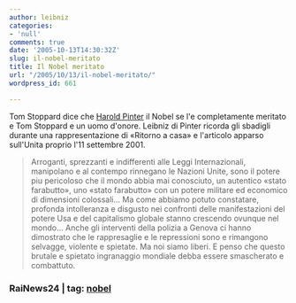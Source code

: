 ```yaml
---
author: leibniz
categories:
- 'null'
comments: true
date: '2005-10-13T14:30:32Z'
slug: il-nobel-meritato
title: Il Nobel meritato
url: "/2005/10/13/il-nobel-meritato/"
wordpress_id: 661

---
```

Tom Stoppard dice che [Harold Pinter](http://www.rainews24.it/Notizia.asp?NewsID=57267) il Nobel se l'e completamente meritato e Tom Stoppard e un uomo d'onore. Leibniz di Pinter ricorda gli sbadigli durante una rappresentazione di «Ritorno a casa» e l'articolo apparso sull'Unita proprio l'11 settembre 2001. 

> Arroganti, sprezzanti e indifferenti alle Leggi Internazionali, manipolano e al contempo rinnegano le Nazioni Unite, sono il potere piu pericoloso che il mondo abbia mai conosciuto, un autentico «stato farabutto», uno «stato farabutto» con un potere militare ed economico di dimensioni colossali... Ma come abbiamo potuto constatare, profonda intolleranza e disgusto nei confronti delle manifestazioni del potere Usa e del capitalismo globale stanno crescendo ovunque nel mondo... Anche gli interventi della polizia a Genova ci hanno dimostrato che le rappresaglie e le repressioni sono e rimangono selvagge, violente e spietate. Ma noi siamo liberi. E penso che questo brutale e spietato ingranaggio mondiale debba essere smascherato e combattuto.

### RaiNews24 | tag: [nobel](http://www.technorati.com/tags/nobel)
